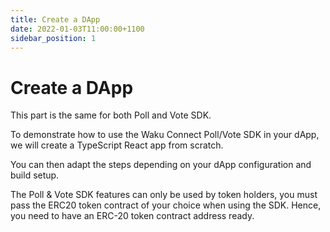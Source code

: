 ```yaml
---
title: Create a DApp
date: 2022-01-03T11:00:00+1100
sidebar_position: 1
---
```


# Create a DApp

This part is the same for both Poll and Vote SDK.

To demonstrate how to use the Waku Connect Poll/Vote SDK in your dApp, we will create a TypeScript React app from scratch.

You can then adapt the steps depending on your dApp configuration and build setup.

The Poll & Vote SDK features can only be used by token holders,
you must pass the ERC20 token contract of your choice when using the SDK.
Hence, you need to have an ERC-20 token contract address ready.
